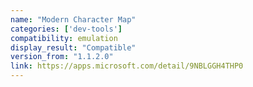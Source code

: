 ```yaml
---
name: "Modern Character Map"
categories: ['dev-tools']
compatibility: emulation
display_result: "Compatible"
version_from: "1.1.2.0"
link: https://apps.microsoft.com/detail/9NBLGGH4THP0
---
```

